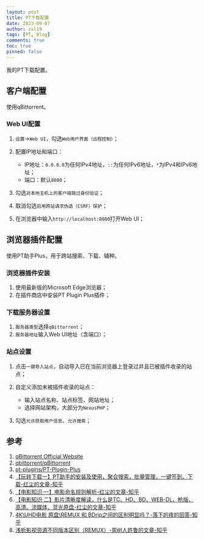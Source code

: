 ```yaml
---
layout: post
title: PT下载配置
date: 2023-09-07
author: zxl19
tags: [PT, Blog]
comments: true
toc: true
pinned: false
---
```


我的PT下载配置。

<!-- more -->

## 客户端配置

使用qBittorrent。

### Web UI配置

1. `设置`->`Web UI`，勾选`Web用户界面（远程控制）`；
2. 配置IP地址和端口：

    - IP地址：`0.0.0.0`为任何IPv4地址，`::`为任何IPv6地址，`*`为IPv4和IPv6地址；
    - 端口：默认`8080`；

3. 勾选`对本地主机上的客户端跳过身份验证`；
4. 取消勾选`启用跨站请求伪造（CSRF）保护`；
5. 在浏览器中输入`http://localhost:8080`打开Web UI；

## 浏览器插件配置

使用PT助手Plus，用于跨站搜索、下载、辅种。

### 浏览器插件安装

1. 使用最新版的Microsoft Edge浏览器；
2. 在插件商店中安装PT Plugin Plus插件；

### 下载服务器设置

1. `服务器类型`选择`qBittorrent`；
2. `服务器地址`输入Web UI地址（含端口）；

### 站点设置

1. 点击`一键导入站点`，自动导入已在当前浏览器上登录过并且已被插件收录的站点；
2. 自定义添加未被插件收录的站点：

    - 输入站点名称、站点标签、网站地址；
    - 选择网站架构，大部分为`NexusPHP`；

3. 勾选`允许获取用户信息`、`允许搜索`；

## 参考

1. [qBittorrent Official Website](https://www.qbittorrent.org)
2. [qbittorrent/qBittorrent](https://github.com/qbittorrent/qBittorrent)
3. [pt-plugins/PT-Plugin-Plus](https://github.com/pt-plugins/PT-Plugin-Plus)
4. [【玩转下载一】PT助手的安装及使用，聚合搜索，批量管理，一键签到、下载-红尘的文章-知乎](https://zhuanlan.zhihu.com/p/370267554)
5. [【电影知识·一】电影命名规则解析-红尘的文章-知乎](https://zhuanlan.zhihu.com/p/391078574)
6. [【电影知识·二】影片清晰度解读，什么是TC、HD、BD、WEB-DL、枪版、高清、流媒体、蓝光原盘-红尘的文章-知乎](https://zhuanlan.zhihu.com/p/412077939)
7. [4K\UHD电影 原盘\REMUX 和 BDrip之间的区别明显吗？-落下的夜的回答-知乎](https://www.zhihu.com/question/266754983/answer/2393730119)
8. [浅析影视资源不同版本区别（REMUX）-周树人姓鲁的文章-知乎](https://zhuanlan.zhihu.com/p/354928248)
